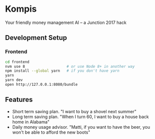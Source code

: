 # Kompis

Your friendly money management AI – a Junction 2017 hack

## Development Setup

### Frontend

```bash
cd frontend
nvm use 8                   # or use Node 8+ in another way
npm install --global yarn   # if you don't have yarn
yarn
yarn dev
open http://127.0.0.1:8080/bundle
```

## Features

* Short term saving plan. "I want to buy a shovel next summer"
* Long term saving plan. "When I turn 60, I want to buy a house back home in Alabama"
* Daily money usage advisor. "Matti, if you want to have the beer, you won't be able to afford the new boots"
